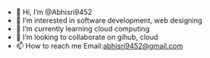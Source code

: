 - 👋 Hi, I’m @Abhisri9452
- 👀 I’m interested in software development, web designing
- 🌱 I’m currently learning cloud computing
- 💞️ I’m looking to collaborate on gihub, cloud
- 📫 How to reach me Email:abhisri9452@gmail.com

<!---
Abhisri9452/Abhisri9452 is a ✨ special ✨ repository because its `README.md` (this file) appears on your GitHub profile.
You can click the Preview link to take a look at your changes.
--->
